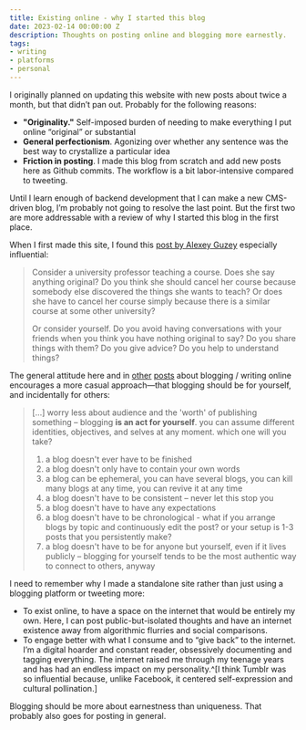 ```yaml
---
title: Existing online - why I started this blog
date: 2023-02-14 00:00:00 Z
description: Thoughts on posting online and blogging more earnestly.
tags:
- writing
- platforms
- personal
---
```


I originally planned on updating this website with new posts about twice a month, but that didn’t pan out. Probably for the following reasons:
- **"Originality."** Self-imposed burden of needing to make everything I put online “original” or substantial
- **General perfectionism**. Agonizing over whether any sentence was the best way to crystallize a particular idea
- **Friction in posting**. I made this blog from scratch and add new posts here as Github commits. The workflow is a bit labor-intensive compared to tweeting.  

Until I learn enough of backend development that I can make a new CMS-driven blog, I’m probably not going to resolve the last point. But the first two are more addressable with a review of why I started this blog in the first place.  

When I first made this site, I found this [post by Alexey Guzey](https://guzey.com/personal/why-have-a-blog/)  especially influential:
<blockquote class="quoteback" cite="https://guzey.com/personal/why-have-a-blog/" data-author="Alexey Guzey" data-title="Why You Should Start a Blog Right Now">
<p>Consider a university professor teaching a course. Does she say anything original? Do you think she should cancel her course because somebody else discovered the things she wants to teach? Or does she have to cancel her course simply because there is a similar course at some other university?</p>
<p>Or consider yourself. Do you avoid having conversations with your friends when you think you have nothing original to say? Do you share things with them? Do you give advice? Do you help to understand things?</p>
</blockquote>

The general attitude here and in [other](https://write-yourself-in.blogspot.com/) [posts](https://interconnected.org/home/2020/09/10/streak) about blogging / writing online encourages a more casual approach—that blogging should be for yourself, and incidentally for others:  

<blockquote class="quoteback" cite="https://write-yourself-in.blogspot.com/2022/11/reasons-to-blog.html" data-author="Chia Amisola for Developh" data-title="A blog about blogging ✿ reasons to blog">
<p>[…] worry less about audience and the 'worth' of publishing something – blogging <b>is an act for yourself</b>. you can assume different identities, objectives, and selves at any moment. which one will you take?</p>
<ol><li>a blog doesn't ever have to be finished</li>
<li>a blog doesn't only have to contain your own words</li>
<li>a blog can be ephemeral, you can have several blogs, you can kill many blogs at any time, you can revive it at any time</li>
<li>a blog doesn't have to be consistent – never let this stop you</li>
<li>a blog doesn't have to have any expectations</li>
<li>a blog doesn't have to be chronological - what if you arrange blogs by topic and continuously edit the post? or your setup is 1-3 posts that you persistently make?</li>
<li>a blog doesn't have to be for anyone but yourself, even if it lives publicly – blogging for yourself tends to be the most authentic way to connect to others, anyway</li></ol>
</blockquote>

I need to remember why I made a standalone site rather than just using a blogging platform or tweeting more:
- To exist online, to have a space on the internet that would be entirely my own. Here, I can post public-but-isolated thoughts and have an internet existence away from algorithmic flurries and social comparisons. 
- To engage better with what I consume and to “give back” to the internet. I’m a digital hoarder and constant reader, obsessively documenting and tagging everything. The internet raised me through my teenage years and has had an endless impact on my personality.^[I think Tumblr was so influential because, unlike Facebook, it centered self-expression and cultural pollination.]  

Blogging should be more about earnestness than uniqueness. That probably also goes for posting in general.